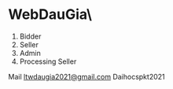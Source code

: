 # WebDauGia\

1. Bidder
2. Seller
3. Admin 
4. Processing Seller


Mail
ltwdaugia2021@gmail.com
Daihocspkt2021
